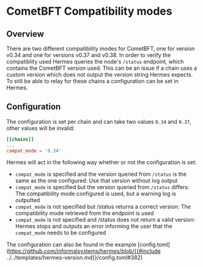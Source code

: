 # CometBFT Compatibility modes

## Overview

There are two different compatibility modes for CometBFT, one for version v0.34 and one for versions v0.37 and v0.38. In order to verify the compatiblity used Hermes queries the node's `/status` endpoint, which contains the CometBFT version used. This can be an issue if a chain uses a custom version which does not output the version string Hermes expects. To still be able to relay for these chains a configuration can be set in Hermes.

## Configuration

The configuration is set per chain and can take two values `0.34` and `0.37`, other values will be invalid:

```toml
[[chains]]
...
compat_mode = '0.34'
```

Hermes will act in the following way whether or not the configuration is set:

* `compat_mode` is specified and the version queried from `/status` is the same as the one configured: Use that version without log output
* `compat_mode` is specified but the version queried from `/status` differs: The compatibility mode configured is used, but a warning log is outputted
* `compat_mode` is not specified but /status returns a correct version: The compatibility mode  retrieved from the endpoint is used
* `compat_mode` is not specified and /status does not return a valid version: Hermes stops and outputs an error informing the user that the `compat_mode` needs to be configured

The configuration can also be found in the example [config.toml](https://github.com/informalsystems/hermes/blob/{{#include ../../templates/hermes-version.md}}/config.toml#382)